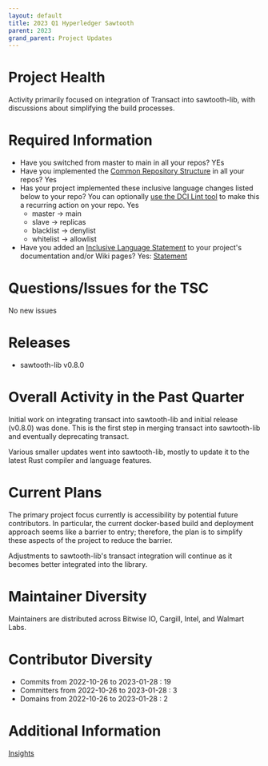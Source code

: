 ```yaml
---
layout: default
title: 2023 Q1 Hyperledger Sawtooth
parent: 2023
grand_parent: Project Updates
---
```


# Project Health

Activity primarily focused on integration of Transact into sawtooth-lib, with
discussions about simplifying the build processes.

# Required Information

- Have you switched from master to main in all your repos? YEs
- Have you implemented the [Common Repository
  Structure](../../governing-documents/repository-structure.md) in all your repos? Yes
- Has your project implemented these inclusive language changes listed below to
  your repo? You can optionally [use the DCI Lint
  tool](https://github.com/petermetz/gh-action-dci-lint#usage) to make this a
  recurring action on your repo. Yes
  - master → main
  - slave → replicas
  - blacklist → denylist
  - whitelist → allowlist
- Have you added an [Inclusive Language
  Statement](https://wiki.hyperledger.org/display/TSC/Inclusive+Language+Example)
  to your project's documentation and/or Wiki pages?
  Yes: [Statement](https://sawtooth.hyperledger.org/community/contributing.html#inclusive-language)


# Questions/Issues for the TSC

No new issues

# Releases

- sawtooth-lib v0.8.0

# Overall Activity in the Past Quarter

Initial work on integrating transact into sawtooth-lib and initial release
(v0.8.0) was done. This is the first step in merging transact into sawtooth-lib
and eventually deprecating transact.

Various smaller updates went into sawtooth-lib, mostly to update it to the
latest Rust compiler and language features.

# Current Plans

The primary project focus currently is accessibility by potential future
contributors. In particular, the current docker-based build and deployment
approach seems like a barrier to entry; therefore, the plan is to simplify
these aspects of the project to reduce the barrier.

Adjustments to sawtooth-lib's transact integration will continue as it becomes
better integrated into the library.

# Maintainer Diversity

Maintainers are distributed across Bitwise IO, Cargill, Intel, and Walmart Labs.

# Contributor Diversity

- Commits from 2022-10-26 to 2023-01-28 :  19
- Committers from 2022-10-26 to 2023-01-28 :  3
- Domains from 2022-10-26 to 2023-01-28 :  2

# Additional Information

[Insights](https://insights.lfx.linuxfoundation.org/projects/hyperledger%2Fsawtooth/dashboard;subTab=technical?time=%7B%22from%22:%222022-10-27T05:00:00.000Z%22,%22type%22:%22absolute%22,%22to%22:%222023-01-28T06:00:00.000Z%22%7D)

